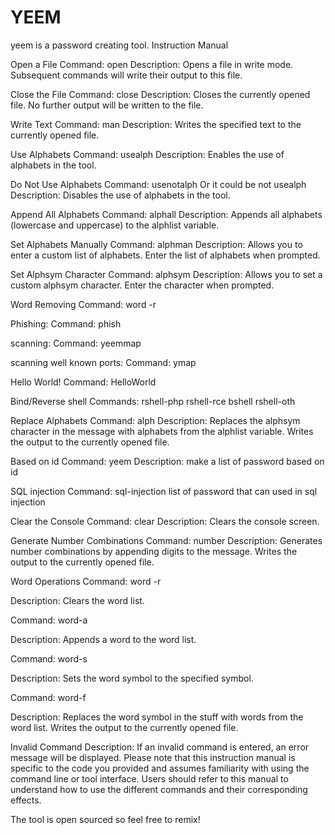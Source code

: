 # YEEM
yeem is a password creating tool. 
Instruction Manual 


Open a File
Command: open <filename>
Description: Opens a file in write mode. Subsequent commands will write their output to this file.

  
Close the File
Command: close
Description: Closes the currently opened file. No further output will be written to the file.
  
Write  Text
Command: man <text>
Description: Writes the specified text to the currently opened file.

  
Use Alphabets
Command: usealph
Description: Enables the use of alphabets in the tool.

  
Do Not Use Alphabets
Command: usenotalph Or it could be not usealph
Description: Disables the use of alphabets in the tool.
  
Append All Alphabets
Command: alphall
Description: Appends all alphabets (lowercase and uppercase) to the alphlist variable.

  
Set Alphabets Manually
Command: alphman
Description: Allows you to enter a custom list of alphabets. Enter the list of alphabets when prompted.

Set Alphsym Character
Command: alphsym
Description: Allows you to set a custom alphsym character. Enter the character when prompted.

Word Removing
Command: word -r

Phishing:
Command: phish

scanning:
Command: yeemmap

scanning well known ports:
Command: ymap


Hello World!
Command: HelloWorld

Bind/Reverse shell
Commands: 
rshell-php
rshell-rce
bshell
rshell-oth

Replace Alphabets
Command: alph <message>
Description: Replaces the alphsym character in the message with alphabets from the alphlist variable. Writes the output to the currently opened file.

Based on id
Command: yeem
Description: make a list of password based on id

SQL injection
Command: sql-injection
list of password that can used in sql injection 
  
Clear the Console
Command: clear
Description: Clears the console screen.

  
Generate Number Combinations
Command: number <message> <digits>
Description: Generates number combinations by appending digits to the message. Writes the output to the currently opened file.

  

Word Operations
Command: word -r

Description: Clears the word list.

Command: word-a <Word>

Description: Appends a word to the word list.

Command: word-s <Symbol>

Description: Sets the word symbol to the specified symbol.

Command: word-f <stuff>

Description: Replaces the word symbol in the stuff with words from the word list. Writes the output to the currently opened file.


Invalid Command
Description: If an invalid command is entered, an error message will be displayed.
Please note that this instruction manual is specific to the code you provided and assumes familiarity with using the command line or tool interface. Users should refer to this manual to understand how to use the different commands and their corresponding effects.

The tool is open sourced so feel free to remix! 
